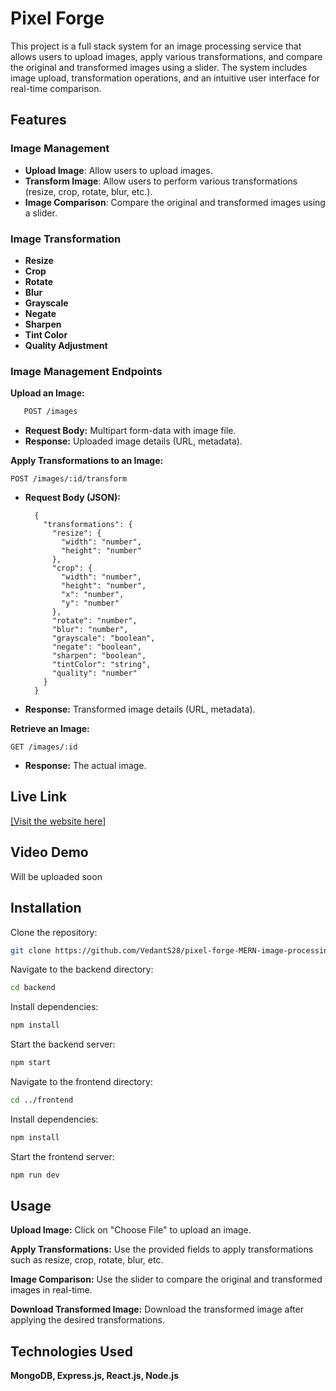 # Pixel Forge

This project is a full stack system for an image processing service that allows users to upload images, apply various transformations, and compare the original and transformed images using a slider. The system includes image upload, transformation operations, and an intuitive user interface for real-time comparison.

## Features

### Image Management
- **Upload Image**: Allow users to upload images.
- **Transform Image**: Allow users to perform various transformations (resize, crop, rotate, blur, etc.).
- **Image Comparison**: Compare the original and transformed images using a slider.

### Image Transformation
- **Resize**
- **Crop**
- **Rotate**
- **Blur**
- **Grayscale**
- **Negate**
- **Sharpen**
- **Tint Color**
- **Quality Adjustment**

### Image Management Endpoints

**Upload an Image:**
```bash
   POST /images
```
- **Request Body:** Multipart form-data with image file.
- **Response:** Uploaded image details (URL, metadata).

**Apply Transformations to an Image:**

    POST /images/:id/transform

- **Request Body (JSON):**

        {
          "transformations": {
            "resize": {
              "width": "number",
              "height": "number"
            },
            "crop": {
              "width": "number",
              "height": "number",
              "x": "number",
              "y": "number"
            },
            "rotate": "number",
            "blur": "number",
            "grayscale": "boolean",
            "negate": "boolean",
            "sharpen": "boolean",
            "tintColor": "string",
            "quality": "number"
          }
        }

- **Response:** Transformed image details (URL, metadata).

**Retrieve an Image:**

    GET /images/:id

- **Response:** The actual image.

## Live Link
[\[Visit the website here\]](https://pixel-forge-mern-image-processing.vercel.app/)

## Video Demo
Will be uploaded soon

## Installation
Clone the repository:

```bash
git clone https://github.com/VedantS28/pixel-forge-MERN-image-processing
```
Navigate to the backend directory:

```bash
cd backend
```

Install dependencies:

```bash
npm install
```
Start the backend server:

```bash
npm start
```

Navigate to the frontend directory:

```bash
cd ../frontend
```

Install dependencies:

```bash
npm install
```
Start the frontend server:

```bash
npm run dev
```
## Usage
**Upload Image:** Click on "Choose File" to upload an image.

**Apply Transformations:** Use the provided fields to apply transformations such as resize, crop, rotate, blur, etc.

**Image Comparison:** Use the slider to compare the original and transformed images in real-time.

**Download Transformed Image:** Download the transformed image after applying the desired transformations.

## Technologies Used
**MongoDB, Express.js, React.js, Node.js**

